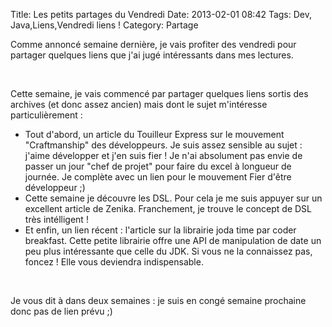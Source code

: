 Title: Les petits partages du Vendredi
Date: 2013-02-01 08:42
Tags:  Dev, Java,Liens,Vendredi liens !
Category: Partage

Comme annoncé semaine dernière, je vais profiter des vendredi pour partager
quelques liens que j'ai jugé intéressants dans mes lectures.

 

Cette semaine, je vais commencé par partager quelques liens sortis des archives
(et donc assez ancien) mais dont le sujet m'intéresse particulièrement :



*    Tout d'abord, un article du Touilleur Express sur le mouvement "Craftmanship"
des développeurs. Je suis assez sensible au sujet : j'aime développer et j'en
suis fier ! Je n'ai absolument pas envie de passer un jour "chef de projet" pour
faire du excel à longueur de journée. Je complète avec un lien pour le
mouvement Fier d'être développeur ;)
*    Cette semaine je découvre les DSL. Pour cela je me suis appuyer sur un
excellent article de Zenika. Franchement, je trouve le concept de DSL très
intélligent !
*    Et enfin, un lien récent : l'article sur la librairie joda time par coder
breakfast. Cette petite librairie offre une API de manipulation de date un peu
plus intéressante que celle du JDK. Si vous ne la connaissez pas, foncez ! Elle
vous deviendra indispensable.

 

Je vous dit à dans deux semaines : je suis en congé semaine prochaine donc pas
de lien prévu ;)



